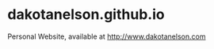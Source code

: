 dakotanelson.github.io
======================

Personal Website, available at http://www.dakotanelson.com

